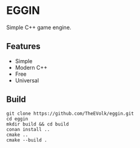 # EGGIN
Simple C++ game engine.

## Features
- Simple
- Modern C++
- Free
- Universal

## Build
```
git clone https://github.com/TheEVolk/eggin.git
cd eggin
mkdir build && cd build
conan install ..
cmake ..
cmake --build .
```